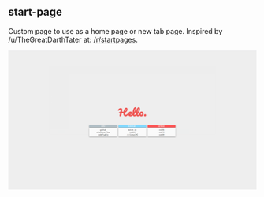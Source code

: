 ## start-page

Custom page to use as a home page or new tab page. Inspired by /u/TheGreatDarthTater at: [/r/startpages](https://www.reddit.com/r/startpages/comments/5gpm2m/a_simple_start_page_using_the_gruvbox_color_scheme/).

![Custom start page](img/start-page.png)
